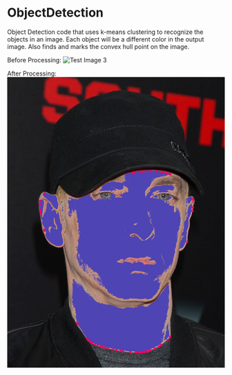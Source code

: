 # ObjectDetection
Object Detection code that uses k-means clustering to recognize the objects in an image. Each object will be a different color in the output image. Also finds and marks the convex hull point on the image.

Before Processing:
![Test Image 3](/testImage2.jpg)

After Processing:
![Test Image 4](/out.png)
